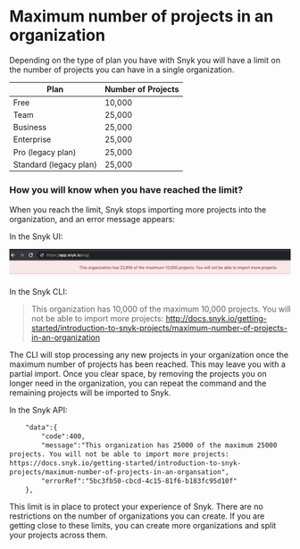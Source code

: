 # Maximum number of projects in an organization

Depending on the type of plan you have with Snyk you will have a limit on the number of projects you can have in a single organization.

| Plan                   | Number of Projects |
| ---------------------- | ------------------ |
| Free                   | 10,000             |
| Team                   | 25,000             |
| Business               | 25,000             |
| Enterprise             | 25,000             |
| Pro (legacy plan)      | 25,000             |
| Standard (legacy plan) | 25,000             |

### How you will know when you have reached the limit?

When you reach the limit, Snyk stops importing more projects into the organization, and an error message appears:&#x20;

In the Snyk UI:

![](<../../.gitbook/assets/image (14) (1).png>)

In the Snyk CLI:

> This organization has 10,000 of the maximum 10,000 projects. You will not be able to import more projects: http://docs.snyk.io/getting-started/introduction-to-snyk-projects/maximum-number-of-projects-in-an-organization

The CLI will stop processing any new projects in your organization once the maximum number of projects has been reached. This may leave you with a partial import. Once you clear space, by  removing the projects you on longer need in the organization, you can repeat the command and the remaining projects will be imported to Snyk.

In the Snyk API:

```
    "data":{
        "code":400,
        "message":"This organization has 25000 of the maximum 25000 projects. You will not be able to import more projects: https://docs.snyk.io/getting-started/introduction-to-snyk-projects/maximum-number-of-projects-in-an-organsation",
        "errorRef":"5bc3fb50-cbcd-4c15-81f6-b183fc95d10f"
    },
```



This limit is in place to protect your experience of Snyk. There are no restrictions on the number of organizations you can create. If you are getting close to these limits, you can create more organizations  and split your projects across them.
